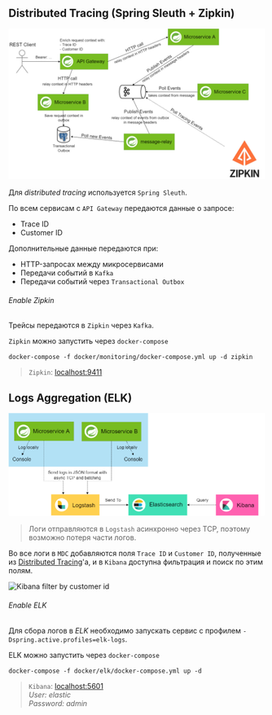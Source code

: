 

## Distributed Tracing (Spring Sleuth + Zipkin)

![distributed tracing diagram](docs/imgs/distributed_tracing_diagram.png)

Для _distributed tracing_ используется ```Spring Sleuth```. 

По всем сервисам с ```API Gateway``` передаются данные о запросе:
* Trace ID
* Customer ID

Дополнительные данные передаются при:
* HTTP-запросах между микросервисами
* Передачи событий в ```Kafka```
* Передачи событий через ```Transactional Outbox```

###### Enable Zipkin

Трейсы передаются в ```Zipkin``` через ```Kafka```.

```Zipkin``` можно запустить через ```docker-compose```

```shell
docker-compose -f docker/monitoring/docker-compose.yml up -d zipkin
```

> ```Zipkin```: [localhost:9411](http://localhost:9411)

## Logs Aggregation (ELK)

![log aggregation diagram](docs/imgs/elk_logs_diagram.png)

> Логи отправляются в ```Logstash``` асинхронно через TCP, поэтому возможно потеря части логов.

Во все логи в ```MDC``` добавляются поля ```Trace ID``` и
```Customer ID```, полученные из [Distributed Tracing](#distributed-tracing-spring-sleuth--zipkin)'а,
и в ```Kibana``` доступна фильтрация и поиск по этим полям.

![Kibana filter by customer id](docs/imgs/kibana_filter_by_customer_id.png)


###### Enable ELK

Для сбора логов в _ELK_ необходимо запускать сервис с профилем
```-Dspring.active.profiles=elk-logs```.

ELK можно запустить через ```docker-compose```

```shell
docker-compose -f docker/elk/docker-compose.yml up -d
```

> ```Kibana```: [localhost:5601](http://localhost:5601)  
_User: elastic_  
_Password: admin_
